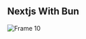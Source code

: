 ## Nextjs With Bun

![Frame 10](https://github.com/nermalcat69/nextjs-with-bun/assets/73933669/2c8cb024-e264-4c92-b648-8aa08213076d)
